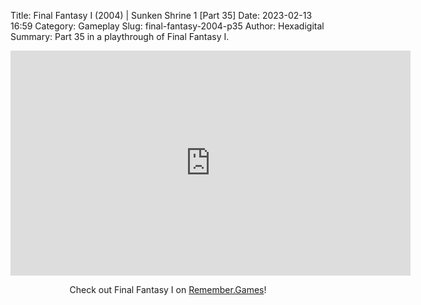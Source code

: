 Title: Final Fantasy I (2004) | Sunken Shrine 1 [Part 35]
Date: 2023-02-13 16:59
Category: Gameplay
Slug: final-fantasy-2004-p35
Author: Hexadigital
Summary: Part 35 in a playthrough of Final Fantasy I.

<center><iframe src="https://www.youtube.com/embed/ZwiGi7YpoJ0?feature=oembed" allow="accelerometer; autoplay; encrypted-media; gyroscope; picture-in-picture" width="640" height="360" frameborder="0"></iframe>

Check out Final Fantasy I on [Remember.Games](https://remember.games/game/6866/final-fantasy-i-ii-dawn-of-souls/)!</center>

